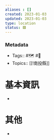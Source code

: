 ```yaml
---
aliases : []
created: 2023-01-03
updated: 2023-01-03
type: location
status: 🟩
---
```

### Metadata
- Tags:: #🗺️ #📍
- Topics:: [[!南投縣]]

# 基本資訊
- 
# 其他
- 